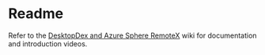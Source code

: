 # Readme

Refer to the [DesktopDex and Azure Sphere RemoteX](https://github.com/Azure-Sphere-DevX/DesktopDevX.Examples/wiki) wiki for documentation and introduction videos.
